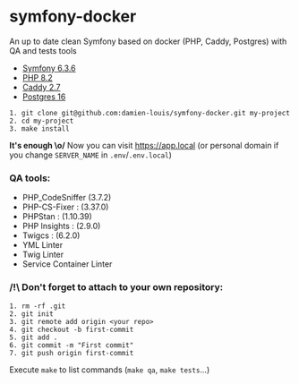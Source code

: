 # symfony-docker

An up to date clean Symfony based on docker (PHP, Caddy, Postgres) with QA and tests tools 

- [Symfony 6.3.6](https://github.com/symfony/symfony/releases/tag/v6.3.6)
- [PHP 8.2](https://hub.docker.com/_/php)
- [Caddy 2.7](https://hub.docker.com/_/caddy)
- [Postgres 16](https://hub.docker.com/_/postgres)

```
1. git clone git@github.com:damien-louis/symfony-docker.git my-project
2. cd my-project
3. make install
```
**It's enough \o/**
Now you can visit https://app.local (or personal domain if you change `SERVER_NAME` in `.env`/`.env.local`)

### QA tools: 

- PHP_CodeSniffer (3.7.2)
- PHP-CS-Fixer : (3.37.0)
- PHPStan : (1.10.39)
- PHP Insights : (2.9.0)
- Twigcs : (6.2.0)
- YML Linter
- Twig Linter 
- Service Container Linter

### /!\ Don't forget to attach to your own repository: 
```
1. rm -rf .git
2. git init
3. git remote add origin <your repo>
4. git checkout -b first-commit
5. git add .
6. git commit -m "First commit"
7. git push origin first-commit
```

Execute `make` to list commands (`make qa`, `make tests`...)
